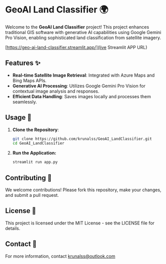 # GeoAI Land Classifier 🌍

Welcome to the **GeoAI Land Classifier** project! This project enhances traditional GIS software with generative AI capabilities using Google Gemini Pro Vision, enabling sophisticated land classification from satellite imagery.

[https://geo-ai-land-classifier.streamlit.app/](live Streamlit APP URL)

## Features ✨
- **Real-time Satellite Image Retrieval**: Integrated with Azure Maps and Bing Maps APIs.
- **Generative AI Processing**: Utilizes Google Gemini Pro Vision for contextual image analysis and responses.
- **Efficient Data Handling**: Saves images locally and processes them seamlessly.

## Usage 🚀
1. **Clone the Repository**:
   ```bash
   git clone https://github.com/krunalss/GeoAI_LandClassifier.git
   cd GeoAI_LandClassifier

3. **Run the Application:**
    ```bash
    streamlit run app.py

## Contributing 🤝    
We welcome contributions! Please fork this repository, make your changes, and submit a pull request.

## License 📜
This project is licensed under the MIT License - see the LICENSE file for details.

## Contact 📧
For more information, contact krunalss@outlook.com